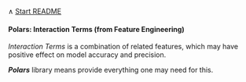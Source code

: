 &#8743;  [Start README](../README.md)

#### Polars: Interaction Terms (from Feature Engineering)

_Interaction Terms_ is a combination of related features, which may
have positive effect on model accuracy and precision.

___Polars___ library means provide everything one may need for this.